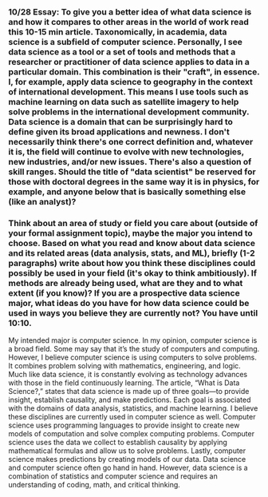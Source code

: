 ### 10/28 Essay: To give you a better idea of what data science is and how it compares to other areas in the world of work read this 10-15 min article. Taxonomically, in academia, data science is a subfield of computer science. Personally, I see data science as a tool or a set of tools and methods that a researcher or practitioner of data science applies to data in a particular domain.  This combination is their "craft", in essence. I, for example, apply data science to geography in the context of international development. This means I use tools such as machine learning on data such as satellite imagery to help solve problems in the international development community. Data science is a domain that can be surprisingly hard to define given its broad applications and newness. I don't necessarily think there's one correct definition and, whatever it is, the field will continue to evolve with new technologies, new industries, and/or new issues. There's also a question of skill ranges. Should the title of "data scientist" be reserved for those with doctoral degrees in the same way it is in physics, for example, and anyone below that is basically something else (like an analyst)?

### Think about an area of study or field you care about (outside of your formal assignment topic), maybe the major you intend to choose. Based on what you read and know about data science and its related areas (data analysis, stats, and ML), briefly (1-2 paragraphs) write about how you think these disciplines could possibly be used in your field (it's okay to think ambitiously). If methods are already being used, what are they and to what extent (if you know)? If you are a prospective data science major, what ideas do you have for how data science could be used in ways you believe they are currently not? You have until 10:10.

My intended major is computer science. In my opinion, computer science is a broad field. Some may say that it’s the study of computers and computing. However, I believe computer science is using computers to solve problems. It combines problem solving with mathematics, engineering, and logic. Much like data science, it is constantly evolving as technology advances with those in the field continuously learning. The article, “What is Data Science?,”  states that data science is made up of three goals—to provide insight, establish causality, and make predictions. Each goal is associated with the domains of data analysis, statistics, and machine learning. I believe these disciplines are currently used in computer science as well. Computer science uses programming languages to provide insight to create new models of computation and solve complex computing problems. Computer science uses the data we collect to establish causality by applying mathematical formulas and allow us to solve problems. Lastly, computer science makes predictions by creating models of our data. Data science and computer science often go hand in hand. However, data science is a combination of statistics and computer science and requires an understanding of coding, math, and critical thinking. 

